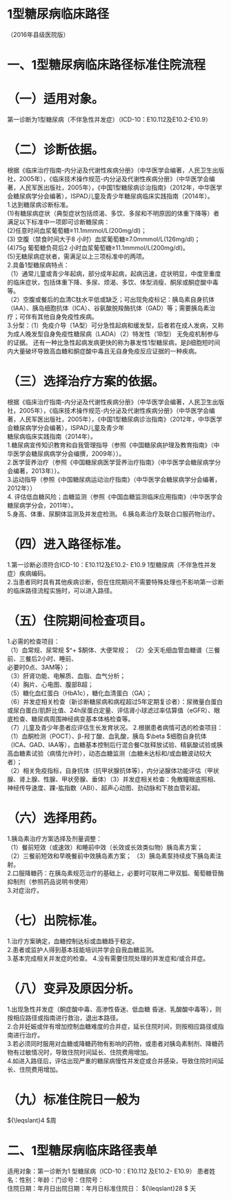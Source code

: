 # 1型糖尿病临床路径  
（2016年县级医院版）  
# 一、1型糖尿病临床路径标准住院流程  
# （一）适用对象。  
第一诊断为1型糖尿病（不伴急性并发症）（ICD-10：E10.112及E10.2-E10.9）  
# （二）诊断依据。  
根据《临床治疗指南-内分泌及代谢性疾病分册》（中华医学会编著，人民卫生出版社，2005年），《临床技术操作规范-内分泌及代谢性疾病分册》（中华医学会编著，人民军医出版社，2005年），《中国1型糖尿病诊治指南》（2012年，中华医学会糖尿病学分会编著），ISPAD儿童及青少年糖尿病临床实践指南（2014年）。  
1.达到糖尿病诊断标准。  
(1)有糖尿病症状（典型症状包括烦渴、多饮、多尿和不明原因的体重下降等）者满足以下标准中一项即可诊断糖尿病：  
(2)任意时间血浆葡萄糖≥11.1mmmol/L(200mg/dl)；  
(3) 空腹（禁食时间大于8 小时）血浆葡萄糖≥7.0mmmol/L(126mg/dl)；  
(4)75g 葡萄糖负荷后2 小时血浆葡萄糖≥11.1mmmol/L(200mg/dl)。  
(5)无糖尿病症状者，需满足以上三项标准中的两项。  
2.具备1型糖尿病特点：  
（1）通常儿童或青少年起病，部分成年起病，起病迅速，症状明显，中度至重度的临床症状，包括体重下降、多尿、烦渴、多饮、体型消瘦、酮尿或酮症酸中毒等。  
（2）空腹或餐后的血清C肽水平低或缺乏；可出现免疫标记：胰岛素自身抗体（IAA）、胰岛细胞抗体（ICA）、谷氨酸脱羧酶抗体（GAD）等；需要胰岛素治疗；可伴有其他自身免疫性疾病。  
3.分型：（1）免疫介导（1A型）可分急性起病和缓发型，后者若在成人发病，又称为成人晚发型自身免疫性糖尿病（LADA）（2）特发性（1B型） 无免疫机制参与的证据。 还有一种比急性起病发病更快的称为暴发性1型糖尿病，是β细胞短时间内大量破坏导致高血糖和酮症酸中毒且无自身免疫反应证据的一种疾病。  
# （三）选择治疗方案的依据。  
根据《临床治疗指南-内分泌及代谢性疾病分册》（中华医学会编著，人民卫生出版社，2005年），《临床技术操作规范-内分泌及代谢性疾病分册》（中华医学会编著，人民军医出版社，2005年），《中国1型糖尿病诊治指南》（2012年，中华医学会糖尿病学分会编著），ISPAD儿童及青少年  
糖尿病临床实践指南（2014年）。  
1.糖尿病宣传知识教育和自我管理指导（参照《中国糖尿病护理及教育指南》（中华医学会糖尿病病学分会编撰，2009年））。  
2.医学营养治疗（参照《中国糖尿病医学营养治疗指南》（中华医学会糖尿病学分会编著，2013年））。  
3.运动指导（参照《中国糖尿病运动治疗指南》（中华医学会糖尿病学分会编著，2012年））  
4. 评估低血糖风险；血糖监测（参照《中国血糖监测临床应用指南》（中华医学会糖尿病学分会，2011年）。  
5.身高、体重、尿酮体监测及并发症检测。 6.胰岛素治疗及联合口服药物治疗。  
# （四）进入路径标准。  
1.第一诊断必须符合ICD-10：E10.112及E10.2- E10.9 1型糖尿病（不伴急性并发症）疾病编码。  
2.当患者同时具有其他疾病诊断，但在住院期间不需要特殊处理也不影响第一诊断的临床路径流程实施时，可以进入路径。  
# （五）住院期间检查项目。  
1.必需的检查项目：  
（1）血常规、尿常规 $^+ $酮体、大便常规； 
（2）全天毛细血管血糖谱（三餐前、三餐后2小时、睡前、  
必要时0点、3AM等）；  
（3）肝肾功能、电解质、血脂、血气分析；  
（4）胸片、心电图、腹部B超；  
（5）糖化血红蛋白（HbA1c），糖化血清蛋白（GA）；  
（6）并发症相关检查（新诊断糖尿病和病程超过5年定期复诊者）：尿微量白蛋白或尿白蛋白/肌酐比值、24h尿蛋白定量、评估肾小球滤过率估算值（eGFR）、眼底检查、糖尿病周围神经病变基本体格检查等。  
（7）儿童及青少年患者应评估生长发育状况。 2.根据患者病情可选的检查项目：  
（1）血酮检测（POCT）、β-羟丁酸、血乳酸，胰岛 $\beta $细胞自身抗体（ICA、GAD、IAA等），血糖基本控制后行混合餐C肽释放试验、精氨酸试验或胰高血糖素试验（病情允许时），动态血糖监测（血糖未达标和/或血糖波动较大者）；  
（2）相关免疫指标，自身抗体（抗甲状腺抗体等），内分泌腺体功能评估（甲状腺、肾上腺、性腺、甲状旁腺、垂体）（3）并发症相关检查：免散瞳眼底照相、神经传导速度、踝-肱指数（ABI）、超声心动图、劲动脉和下肢血管彩超。  
# （六）选择用药。  
1.胰岛素治疗方案选择及剂量调整：  
（1）餐前短效（或速效）和睡前中效（长效或长效类似物）胰岛素方案；  
（2）三餐前短效和早晚餐前中效胰岛素方案； 
（3）胰岛素泵持续皮下胰岛素注射。  
2.口服降糖药：在胰岛素规范治疗的基础上，必要时可联用二甲双胍、葡萄糖苷酶抑制剂（参照药品说明书使用）  
3.对症治疗。  
# （七）出院标准。  
1.治疗方案确定，血糖控制达标或血糖趋于稳定。  
2.患者或监护人得到基本技能培训并学会自我血糖监测。  
3.基本完成相关并发症的检查。 4.没有需要住院处理的并发症和/或合并症。  
# （八）变异及原因分析。  
1.出现急性并发症（酮症酸中毒、高渗性昏迷、低血糖 昏迷、乳酸酸中毒等），则按相应路径或指南进行救治，退出本路径。  
2.合并妊娠或伴有增加控制血糖难度的合并症，延长住院时间，则按相应路径或指南进行治疗。  
3.若必须同时服用对血糖或降糖药物有影响的药物，或患者对胰岛素制剂、降糖药物有过敏情况时，导致住院时间延长、住院费用增加。  
4.如进入路径后，评估出现严重的糖尿病慢性并发症或合并感染，导致住院时间延长、住院费用增加。  
# （九）标准住院日一般为  
${\leqslant}4 $周  
# 二、1型糖尿病临床路径表单  
适用对象：第一诊断为1 型糖尿病（ICD-10：E10.112 及E10.2- E10.9） 患者姓名：性别：年龄：门诊号：住院号：  
住院日期：年月日出院日期：年月日标准住院日： ${\leqslant}28 $ 天  
